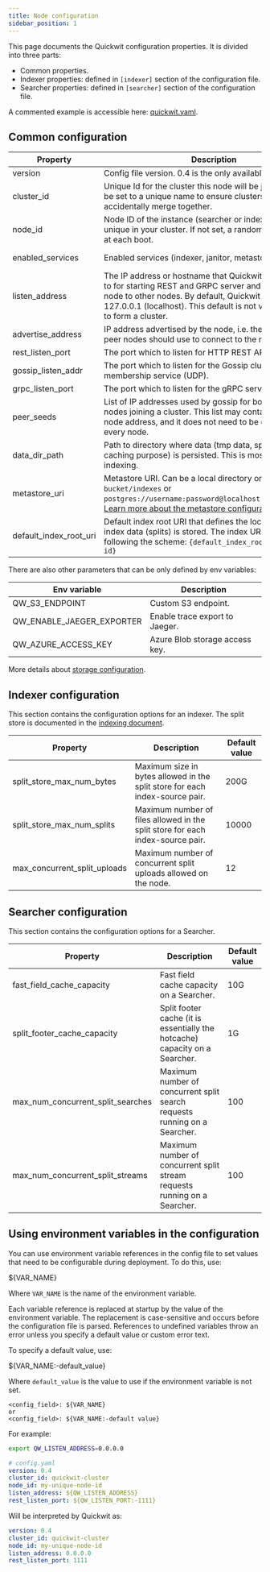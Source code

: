 ```yaml
---
title: Node configuration
sidebar_position: 1
---
```


This page documents the Quickwit configuration properties. It is divided into three parts:

- Common properties.
- Indexer properties: defined in `[indexer]` section of the configuration file.
- Searcher properties: defined in `[searcher]` section of the configuration file.

A commented example is accessible here: [quickwit.yaml](https://github.com/quickwit-oss/quickwit/blob/main/config/quickwit.yaml).

## Common configuration

| Property | Description | Env variable | Default value |
| --- | --- | --- | --- |
| version | Config file version. 0.4 is the only available value. |  |  |
| cluster_id | Unique Id for the cluster this node will be joining. Should be set to a unique name to ensure clusters do not accidentally merge together. | QW_CLUSTER_ID | "quickwit-default-cluster" |
| node_id | Node ID of the instance (searcher or indexer). It must be unique in your cluster. If not set, a random ID is generated at each boot. | QW_NODE_ID |  |
| enabled_services | Enabled services (indexer, janitor, metastore, searcher) | QW_ENABLED_SERVICES | all services enabled | 
| listen_address | The IP address or hostname that Quickwit service binds to for starting REST and GRPC server and connecting this node to other nodes. By default, Quickwit binds itself to 127.0.0.1 (localhost). This default is not valid when trying to form a cluster. | QW_LISTEN_ADDRESS | 127.0.0.1 |
| advertise_address | IP address advertised by the node, i.e. the IP address that peer nodes should use to connect to the node for RPCs. | QW_ADVERTISE_ADDRESS | listen_address |
| rest_listen_port | The port which to listen for HTTP REST API. | QW_REST_LISTEN_PORT | 7280 |
| gossip_listen_addr | The port which to listen for the Gossip cluster membership service (UDP). | QW_GOSSIP_LISTEN_PORT | rest_listen_port |
| grpc_listen_port | The port which to listen for the gRPC service.| QW_GRPC_LISTEN_PORT | rest_listen_port + 1 |
| peer_seeds | List of IP addresses used by gossip for bootstrapping new nodes joining a cluster. This list may contain the current node address, and it does not need to be exhaustive on every node. | QW_PEER_SEEDS |  |
| data_dir_path | Path to directory where data (tmp data, splits kept for caching purpose) is persisted. This is mostly used in indexing. | QW_DATA_DIR | `./qwdata` |
| metastore_uri | Metastore URI. Can be a local directory or `s3://my-bucket/indexes` or `postgres://username:password@localhost:5432/metastore`. [Learn more about the metastore configuration](metastore-config.md). | QW_METASTORE_URI | `{data_dir}/indexes` |
| default_index_root_uri | Default index root URI that defines the location where index data (splits) is stored. The index URI is built following the scheme: `{default_index_root_uri}/{index-id}` | QW_DEFAULT_INDEX_ROOT_URI | `{data_dir}/indexes` |


There are also other parameters that can be only defined by env variables:

| Env variable | Description |
| --- | --- |
| QW_S3_ENDPOINT | Custom S3 endpoint. |
| QW_ENABLE_JAEGER_EXPORTER | Enable trace export to Jaeger. |
| QW_AZURE_ACCESS_KEY | Azure Blob storage access key. |

More details about [storage configuration](../reference/storage-uri.md).

## Indexer configuration

This section contains the configuration options for an indexer. The split store is documented in the  [indexing document](../concepts/indexing.md#split-store).

| Property | Description | Default value |
| --- | --- | --- |
| split_store_max_num_bytes | Maximum size in bytes allowed in the split store for each index-source pair. | 200G |
| split_store_max_num_splits | Maximum number of files allowed in the split store for each index-source pair. | 10000 |
| max_concurrent_split_uploads | Maximum number of concurrent split uploads allowed on the node. | 12 |

## Searcher configuration

This section contains the configuration options for a Searcher.

| Property | Description | Default value |
| --- | --- | --- |
| fast_field_cache_capacity | Fast field cache capacity on a Searcher. | 10G |
| split_footer_cache_capacity | Split footer cache (it is essentially the hotcache) capacity on a Searcher. | 1G |
| max_num_concurrent_split_searches | Maximum number of concurrent split search requests running on a Searcher. | 100 | 
| max_num_concurrent_split_streams | Maximum number of concurrent split stream requests running on a Searcher. | 100 |

## Using environment variables in the configuration

You can use environment variable references in the config file to set values that need to be configurable during deployment. To do this, use:

${VAR_NAME}

Where `VAR_NAME` is the name of the environment variable.

Each variable reference is replaced at startup by the value of the environment variable. The replacement is case-sensitive and occurs before the configuration file is parsed. References to undefined variables throw an error unless you specify a default value or custom error text.

To specify a default value, use:

${VAR_NAME:-default_value}

Where `default_value` is the value to use if the environment variable is not set.

```
<config_field>: ${VAR_NAME}
or
<config_field>: ${VAR_NAME:-default value}
```

For example:

```bash
export QW_LISTEN_ADDRESS=0.0.0.0
```

```yaml
# config.yaml
version: 0.4
cluster_id: quickwit-cluster
node_id: my-unique-node-id
listen_address: ${QW_LISTEN_ADDRESS}
rest_listen_port: ${QW_LISTEN_PORT:-1111}
```

Will be interpreted by Quickwit as:

```yaml
version: 0.4
cluster_id: quickwit-cluster
node_id: my-unique-node-id
listen_address: 0.0.0.0
rest_listen_port: 1111
```

